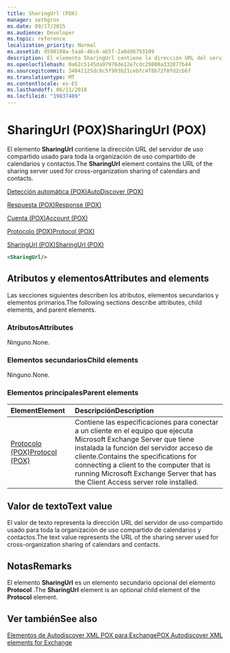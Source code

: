```yaml
---
title: SharingUrl (POX)
manager: sethgros
ms.date: 09/17/2015
ms.audience: Developer
ms.topic: reference
localization_priority: Normal
ms.assetid: d590188a-5aa6-46c6-ab5f-2a0dd6793109
description: El elemento SharingUrl contiene la dirección URL del servidor de uso compartido usado para toda la organización de uso compartido de calendarios y contactos.
ms.openlocfilehash: 0a62c5145da97976de12e7cdc29800a332877b44
ms.sourcegitcommit: 34041125dc8c5f993b21cebfc4f8b72f0fd2cb6f
ms.translationtype: MT
ms.contentlocale: es-ES
ms.lasthandoff: 06/11/2018
ms.locfileid: "19837489"
---
```

# <a name="sharingurl-pox"></a><span data-ttu-id="7bec4-103">SharingUrl (POX)</span><span class="sxs-lookup"><span data-stu-id="7bec4-103">SharingUrl (POX)</span></span>

<span data-ttu-id="7bec4-104">El elemento **SharingUrl** contiene la dirección URL del servidor de uso compartido usado para toda la organización de uso compartido de calendarios y contactos.</span><span class="sxs-lookup"><span data-stu-id="7bec4-104">The **SharingUrl** element contains the URL of the sharing server used for cross-organization sharing of calendars and contacts.</span></span> 
  
[<span data-ttu-id="7bec4-105">Detección automática (POX)</span><span class="sxs-lookup"><span data-stu-id="7bec4-105">AutoDiscover (POX)</span></span>](autodiscover-pox.md)
  
[<span data-ttu-id="7bec4-106">Respuesta (POX)</span><span class="sxs-lookup"><span data-stu-id="7bec4-106">Response (POX)</span></span>](response-pox.md)
  
[<span data-ttu-id="7bec4-107">Cuenta (POX)</span><span class="sxs-lookup"><span data-stu-id="7bec4-107">Account (POX)</span></span>](account-pox.md)
  
[<span data-ttu-id="7bec4-108">Protocolo (POX)</span><span class="sxs-lookup"><span data-stu-id="7bec4-108">Protocol (POX)</span></span>](protocol-pox.md)
  
[<span data-ttu-id="7bec4-109">SharingUrl (POX)</span><span class="sxs-lookup"><span data-stu-id="7bec4-109">SharingUrl (POX)</span></span>](sharingurl-pox.md)
  
```XML
<SharingUrl/>
```

## <a name="attributes-and-elements"></a><span data-ttu-id="7bec4-110">Atributos y elementos</span><span class="sxs-lookup"><span data-stu-id="7bec4-110">Attributes and elements</span></span>

<span data-ttu-id="7bec4-111">Las secciones siguientes describen los atributos, elementos secundarios y elementos primarios.</span><span class="sxs-lookup"><span data-stu-id="7bec4-111">The following sections describe attributes, child elements, and parent elements.</span></span>
  
### <a name="attributes"></a><span data-ttu-id="7bec4-112">Atributos</span><span class="sxs-lookup"><span data-stu-id="7bec4-112">Attributes</span></span>

<span data-ttu-id="7bec4-113">Ninguno.</span><span class="sxs-lookup"><span data-stu-id="7bec4-113">None.</span></span>
  
### <a name="child-elements"></a><span data-ttu-id="7bec4-114">Elementos secundarios</span><span class="sxs-lookup"><span data-stu-id="7bec4-114">Child elements</span></span>

<span data-ttu-id="7bec4-115">Ninguno.</span><span class="sxs-lookup"><span data-stu-id="7bec4-115">None.</span></span>
  
### <a name="parent-elements"></a><span data-ttu-id="7bec4-116">Elementos principales</span><span class="sxs-lookup"><span data-stu-id="7bec4-116">Parent elements</span></span>

|<span data-ttu-id="7bec4-117">**Element**</span><span class="sxs-lookup"><span data-stu-id="7bec4-117">**Element**</span></span>|<span data-ttu-id="7bec4-118">**Descripción**</span><span class="sxs-lookup"><span data-stu-id="7bec4-118">**Description**</span></span>|
|:-----|:-----|
|[<span data-ttu-id="7bec4-119">Protocolo (POX)</span><span class="sxs-lookup"><span data-stu-id="7bec4-119">Protocol (POX)</span></span>](protocol-pox.md) <br/> |<span data-ttu-id="7bec4-120">Contiene las especificaciones para conectar a un cliente en el equipo que ejecuta Microsoft Exchange Server que tiene instalada la función del servidor acceso de cliente.</span><span class="sxs-lookup"><span data-stu-id="7bec4-120">Contains the specifications for connecting a client to the computer that is running Microsoft Exchange Server that has the Client Access server role installed.</span></span>  <br/> |
   
## <a name="text-value"></a><span data-ttu-id="7bec4-121">Valor de texto</span><span class="sxs-lookup"><span data-stu-id="7bec4-121">Text value</span></span>

<span data-ttu-id="7bec4-122">El valor de texto representa la dirección URL del servidor de uso compartido usado para toda la organización de uso compartido de calendarios y contactos.</span><span class="sxs-lookup"><span data-stu-id="7bec4-122">The text value represents the URL of the sharing server used for cross-organization sharing of calendars and contacts.</span></span>
  
## <a name="remarks"></a><span data-ttu-id="7bec4-123">Notas</span><span class="sxs-lookup"><span data-stu-id="7bec4-123">Remarks</span></span>

<span data-ttu-id="7bec4-124">El elemento **SharingUrl** es un elemento secundario opcional del elemento **Protocol** .</span><span class="sxs-lookup"><span data-stu-id="7bec4-124">The **SharingUrl** element is an optional child element of the **Protocol** element.</span></span> 
  
## <a name="see-also"></a><span data-ttu-id="7bec4-125">Ver también</span><span class="sxs-lookup"><span data-stu-id="7bec4-125">See also</span></span>



[<span data-ttu-id="7bec4-126">Elementos de Autodiscover XML POX para Exchange</span><span class="sxs-lookup"><span data-stu-id="7bec4-126">POX Autodiscover XML elements for Exchange</span></span>](pox-autodiscover-xml-elements-for-exchange.md)

